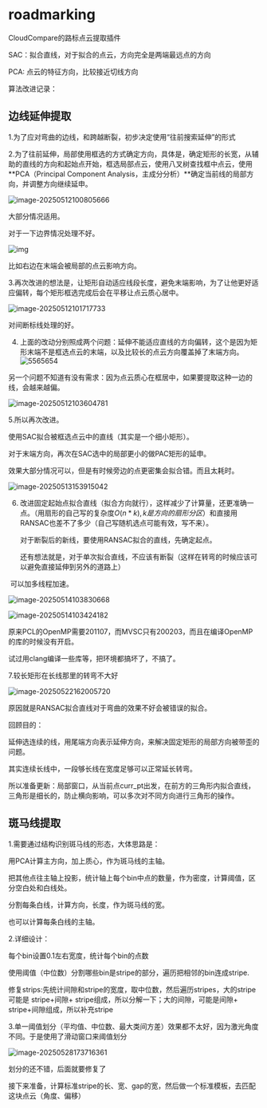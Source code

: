 # roadmarking
CloudCompare的路标点云提取插件



SAC：拟合直线，对于拟合的点云，方向完全是两端最远点的方向

PCA:  点云的特征方向，比较接近切线方向



算法改进记录：

## 边线延伸提取

1.为了应对弯曲的边线，和跨越断裂，初步决定使用“往前搜索延伸”的形式

2.为了往前延伸，局部使用框选的方式确定方向，具体是，确定矩形的长宽，从辅助的直线的方向和起始点开始，框选局部点云，使用八叉树查找框中点云，使用**PCA（Principal Component Analysis，主成分分析）**确定当前线的局部方向，并调整方向继续延申。

![image-20250512100805666](./README.assets/image-20250512100805666.png)

大部分情况适用。

对于一下边界情况处理不好。

![img](./README.assets/{B9EB1497-01D6-43AF-8D51-8606203B35E8})

比如右边在末端会被局部的点云影响方向。

3.再次改进的想法是，让矩形自动适应线段长度，避免末端影响，为了让他更好适应偏转，每个矩形框选完成后会在平移让点云质心居中。

![image-20250512101717733](./README.assets/image-20250512101717733.png)

对间断标线处理的好。



4. 上面的改动分别照成两个问题：延伸不能适应直线的方向偏转，这个是因为矩形末端不是框选点云的末端，以及比较长的点云方向覆盖掉了末端方向。![5565654](./README.assets/image-20250512100257353.png)

另一个问题不知道有没有需求：因为点云质心在框居中，如果要提取这种一边的线，会越来越偏。

![image-20250512103604781](./README.assets/image-20250512103604781.png)





5.所以再次改进。

使用SAC拟合被框选点云中的直线（其实是一个细小矩形）。

对于末端方向，再次在SAC选中的局部更小的做PAC矩形的延申。

效果大部分情况可以，但是有时候旁边的点更密集会拟合错。而且太耗时。

![image-20250513153915042](./README.assets/image-20250513153915042.png)

6. 改进固定起始点拟合直线（拟合方向就行），这样减少了计算量，还更准确一点。（用扇形的自己写的复杂度$O(n*k),k是方向的扇形分区$）和直接用RANSAC也差不了多少（自己写随机选点可能有效，写不来）。

   对于断裂后的新线，要使用RANSAC拟合的直线，先确定起点。

   还有想法就是，对于单次拟合直线，不应该有断裂（这样在转弯的时候应该可以避免直接延伸到另外的道路上）

​	可以加多线程加速。



![image-20250514103830668](./README.assets/image-20250514103830668.png)

![image-20250514103424182](./README.assets/image-20250514103424182.png)

原来PCL的OpenMP需要201107，而MVSC只有200203，而且在编译OpenMP的库的时候没有开启。

试过用clang编译一些库等，把环境都搞坏了，不搞了。



7.较长矩形在长线那里的转弯不大好

![image-20250522162005720](./README.assets/image-20250522162005720.png)

原因就是RANSAC拟合直线对于弯曲的效果不好会被错误的拟合。

回顾目的：

延伸选连续的线，用尾端方向表示延伸方向，来解决固定矩形的局部方向被带歪的问题。

其实连续长线中，一段够长线在宽度足够可以正常延长转弯。



所以准备更新：局部窗口，从当前点curr_pt出发，在前方的三角形内拟合直线，三角形是细长的，防止横向影响，可以多次对不同方向进行三角形的操作。



## 斑马线提取

1.需要通过结构识别斑马线的形态，大体思路是：

用PCA计算主方向，加上质心，作为斑马线的主轴。

把其他点往主轴上投影，统计轴上每个bin中点的数量，作为密度，计算阈值，区分空白处和白线处。

分割每条白线，计算方向，长度，作为斑马线的宽。

也可以计算每条白线的主轴。



2.详细设计：

每个bin设置0.1左右宽度，统计每个bin的点数

使用阈值（中位数）分割哪些bin是stripe的部分，遍历把相邻的bin连成stripe.

修复strips:先统计间隙和stripe的宽度，取中位数，然后遍历stripes，大的stripe可能是 stripe+间隙+ stripe组成，所以分解一下；大的间隙，可能是间隙+ stripe+间隙组成，所以补充stripe 



3.单一阈值划分（平均值、中位数、最大类间方差）效果都不太好，因为激光角度不同。于是使用了滑动窗口来阈值划分

![image-20250528173716361](./README.assets/image-20250528173716361.png)



划分的还不错，后面就要修复了



接下来准备，计算标准stripe的长、宽、gap的宽，然后做一个标准模板，去匹配这块点云（角度、偏移）



